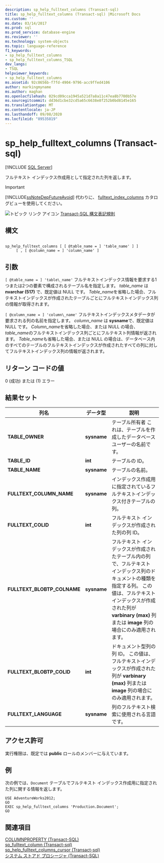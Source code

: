 ```yaml
---
description: sp_help_fulltext_columns (Transact-sql)
title: sp_help_fulltext_columns (Transact-sql) |Microsoft Docs
ms.custom: ''
ms.date: 03/14/2017
ms.prod: sql
ms.prod_service: database-engine
ms.reviewer: ''
ms.technology: system-objects
ms.topic: language-reference
f1_keywords:
- sp_help_fulltext_columns
- sp_help_fulltext_columns_TSQL
dev_langs:
- TSQL
helpviewer_keywords:
- sp_help_fulltext_columns
ms.assetid: 92c8656b-f7fd-4904-9796-acc9ffed4106
author: markingmyname
ms.author: maghan
ms.openlocfilehash: 029cd09cca1945a521d7a8a11c47ea8b7700b57e
ms.sourcegitcommit: dd36d1cbe32cd5a65c6638e8f252b0bd8145e165
ms.translationtype: MT
ms.contentlocale: ja-JP
ms.lasthandoff: 09/08/2020
ms.locfileid: "89535819"
---
```

# <a name="sp_help_fulltext_columns-transact-sql"></a>sp_help_fulltext_columns (Transact-sql)
[!INCLUDE [SQL Server](../../includes/applies-to-version/sqlserver.md)]

  フルテキスト インデックス作成用として指定された列を返します。  
  
> [!IMPORTANT]  
>  [!INCLUDE[ssNoteDepFutureAvoid](../../includes/ssnotedepfutureavoid-md.md)] 代わりに、 [fulltext_index_columns](../../relational-databases/system-catalog-views/sys-fulltext-index-columns-transact-sql.md) カタログビューを使用してください。  
  
 ![トピック リンク アイコン](../../database-engine/configure-windows/media/topic-link.gif "トピック リンク アイコン") [Transact-SQL 構文表記規則](../../t-sql/language-elements/transact-sql-syntax-conventions-transact-sql.md)  
  
## <a name="syntax"></a>構文  
  
```  
  
sp_help_fulltext_columns [ [ @table_name = ] 'table_name' ] ]   
     [ , [ @column_name = ] 'column_name' ]  
```  
  
## <a name="arguments"></a>引数  
`[ @table_name = ] 'table\_name'` フルテキストインデックス情報を要求する1つまたは2つの要素で構成されるテーブル名を指定します。 *table_name* は **nvarchar (517)** で、既定値は NULL です。 *Table_name*を省略した場合、フルテキストインデックスが作成されたテーブルごとにフルテキストインデックス列の情報が取得されます。  
  
`[ @column_name = ] 'column\_name'` フルテキストインデックスメタデータが要求される列の名前を指定します。 *column_name* は **sysname**で、既定値は NULL です。 *Column_name*を省略した場合、または NULL の場合、 *table_name*のフルテキストインデックス列ごとにフルテキスト列情報が返されます。 *Table_name*も省略した場合、または NULL の場合は、データベース内のすべてのテーブルのフルテキストインデックスが作成されたすべての列に対してフルテキストインデックス列の情報が返されます。  
  
## <a name="return-code-values"></a>リターン コードの値  
 0 (成功) または (1) エラー  
  
## <a name="result-sets"></a>結果セット  
  
|列名|データ型|説明|  
|-----------------|---------------|-----------------|  
|**TABLE_OWNER**|**sysname**|テーブル所有者 これは、テーブルを作成したデータベースユーザーの名前です。|  
|**TABLE_ID**|**int**|テーブルの ID。|  
|**TABLE_NAME**|**sysname**|テーブルの名前。|  
|**FULLTEXT_COLUMN_NAME**|**sysname**|インデックス作成用に指定されているフルテキストインデックス付きテーブルの列。|  
|**FULLTEXT_COLID**|**int**|フルテキスト インデックスが作成された列の列 ID。|  
|**FULLTEXT_BLOBTP_COLNAME**|**sysname**|フルテキスト インデックスが作成されたテーブル内の列で、フルテキスト インデックス列のドキュメントの種類を指定する列。 この値は、フルテキストインデックスが作成された列が **varbinary (max)** 列または **image** 列の場合にのみ適用されます。|  
|**FULLTEXT_BLOBTP_COLID**|**int**|ドキュメント型列の列 ID。 この値は、フルテキストインデックスが作成された列が **varbinary (max)** 列または **image** 列の場合にのみ適用されます。|  
|**FULLTEXT_LANGUAGE**|**sysname**|列のフルテキスト検索に使用される言語です。|  
  
## <a name="permissions"></a>アクセス許可  
 実行権限は、既定では **public** ロールのメンバーに与えています。  
  
## <a name="examples"></a>例  
 次の例では、`Document` テーブルでフルテキスト インデックス作成用に指定された列に関する情報を返します。  
  
```  
USE AdventureWorks2012;  
GO  
EXEC sp_help_fulltext_columns 'Production.Document';  
GO  
```  
  
## <a name="see-also"></a>関連項目  
 [COLUMNPROPERTY &#40;Transact-SQL&#41;](../../t-sql/functions/columnproperty-transact-sql.md)   
 [sp_fulltext_column &#40;Transact-sql&#41;](../../relational-databases/system-stored-procedures/sp-fulltext-column-transact-sql.md)   
 [sp_help_fulltext_columns_cursor &#40;Transact-sql&#41;](../../relational-databases/system-stored-procedures/sp-help-fulltext-columns-cursor-transact-sql.md)   
 [システム ストアド プロシージャ &#40;Transact-SQL&#41;](../../relational-databases/system-stored-procedures/system-stored-procedures-transact-sql.md)  
  
  
